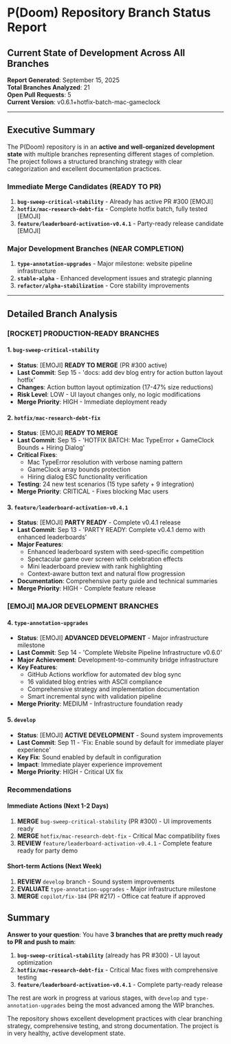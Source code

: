 # P(Doom) Repository Branch Status Report
## Current State of Development Across All Branches

**Report Generated**: September 15, 2025  
**Total Branches Analyzed**: 21  
**Open Pull Requests**: 5  
**Current Version**: v0.6.1+hotfix-batch-mac-gameclock  

---

## Executive Summary

The P(Doom) repository is in an **active and well-organized development state** with multiple branches representing different stages of completion. The project follows a structured branching strategy with clear categorization and excellent documentation practices.

### Immediate Merge Candidates (READY TO PR)
1. **`bug-sweep-critical-stability`** - Already has active PR #300 [EMOJI]
2. **`hotfix/mac-research-debt-fix`** - Complete hotfix batch, fully tested [EMOJI]
3. **`feature/leaderboard-activation-v0.4.1`** - Party-ready release candidate [EMOJI]

### Major Development Branches (NEAR COMPLETION)
1. **`type-annotation-upgrades`** - Major milestone: website pipeline infrastructure
2. **`stable-alpha`** - Enhanced development issues and strategic planning
3. **`refactor/alpha-stabilization`** - Core stability improvements

---

## Detailed Branch Analysis

### [ROCKET] **PRODUCTION-READY BRANCHES**

#### 1. `bug-sweep-critical-stability` 
- **Status**: [EMOJI] **READY TO MERGE** (PR #300 active)
- **Last Commit**: Sep 15 - 'docs: add dev blog entry for action button layout hotfix'
- **Changes**: Action button layout optimization (17-47% size reductions)
- **Risk Level**: LOW - UI layout changes only, no logic modifications
- **Merge Priority**: HIGH - Immediate deployment ready

#### 2. `hotfix/mac-research-debt-fix`
- **Status**: [EMOJI] **READY TO MERGE**
- **Last Commit**: Sep 15 - 'HOTFIX BATCH: Mac TypeError + GameClock Bounds + Hiring Dialog'
- **Critical Fixes**: 
  - Mac TypeError resolution with verbose naming pattern
  - GameClock array bounds protection
  - Hiring dialog ESC functionality verification
- **Testing**: 24 new test scenarios (15 type safety + 9 integration)
- **Merge Priority**: CRITICAL - Fixes blocking Mac users

#### 3. `feature/leaderboard-activation-v0.4.1`
- **Status**: [EMOJI] **PARTY READY** - Complete v0.4.1 release
- **Last Commit**: Sep 13 - 'PARTY READY: Complete v0.4.1 demo with enhanced leaderboards'
- **Major Features**:
  - Enhanced leaderboard system with seed-specific competition
  - Spectacular game over screen with celebration effects
  - Mini leaderboard preview with rank highlighting
  - Context-aware button text and natural flow progression
- **Documentation**: Comprehensive party guide and technical summaries
- **Merge Priority**: HIGH - Complete feature release

### [EMOJI] **MAJOR DEVELOPMENT BRANCHES**

#### 4. `type-annotation-upgrades`
- **Status**: [EMOJI] **ADVANCED DEVELOPMENT** - Major infrastructure milestone
- **Last Commit**: Sep 14 - 'Complete Website Pipeline Infrastructure v0.6.0'
- **Major Achievement**: Development-to-community bridge infrastructure
- **Key Features**:
  - GitHub Actions workflow for automated dev blog sync
  - 16 validated blog entries with ASCII compliance
  - Comprehensive strategy and implementation documentation
  - Smart incremental sync with validation pipeline
- **Merge Priority**: MEDIUM - Infrastructure foundation ready

#### 5. `develop`
- **Status**: [EMOJI] **ACTIVE DEVELOPMENT** - Sound system improvements
- **Last Commit**: Sep 11 - 'Fix: Enable sound by default for immediate player experience'
- **Key Fix**: Sound enabled by default in configuration
- **Impact**: Immediate player experience improvement
- **Merge Priority**: HIGH - Critical UX fix

### Recommendations

#### Immediate Actions (Next 1-2 Days)
1. **MERGE** `bug-sweep-critical-stability` (PR #300) - UI improvements ready
2. **MERGE** `hotfix/mac-research-debt-fix` - Critical Mac compatibility fixes
3. **REVIEW** `feature/leaderboard-activation-v0.4.1` - Complete feature ready for party demo

#### Short-term Actions (Next Week)
1. **REVIEW** `develop` branch - Sound system improvements
2. **EVALUATE** `type-annotation-upgrades` - Major infrastructure milestone
3. **MERGE** `copilot/fix-184` (PR #217) - Office cat feature if approved

## Summary

**Answer to your question**: You have **3 branches that are pretty much ready to PR and push to main**:

1. **`bug-sweep-critical-stability`** (already has PR #300) - UI layout optimization
2. **`hotfix/mac-research-debt-fix`** - Critical Mac fixes with comprehensive testing
3. **`feature/leaderboard-activation-v0.4.1`** - Complete party-ready release

The rest are work in progress at various stages, with `develop` and `type-annotation-upgrades` being the most advanced among the WIP branches.

The repository shows excellent development practices with clear branching strategy, comprehensive testing, and strong documentation. The project is in very healthy, active development state.